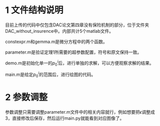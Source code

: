 # 1 文件结构说明

目前上传的代码中仅包含DAC论文第四章没有保险机制的部分，位于文件夹DAC_without_insurence中。内部共计5个matlab文件。

constexpr.m和gemma.m是微分方程中的两个函数。

parameter.m是验证定理1所需要的超参数配置，符号和原文保持一致。

demo.m是初始化单一的$p_0^i$后，进行单独的求解，可以方便观察求解的结果。

main.m是给定$p_0^i$的范围后，进行绘图的代码。

# 2 参数调整

参数调整只需要调整parameter.m文件中的相关内容就行，例如想要把$\epsilon$调整成3，直接修改后保存，然后运行main.py就能看到对应图像了。